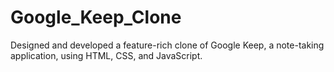 # Google_Keep_Clone
Designed and developed a feature-rich clone of Google Keep, a note-taking application, using  HTML, CSS, and JavaScript. 

